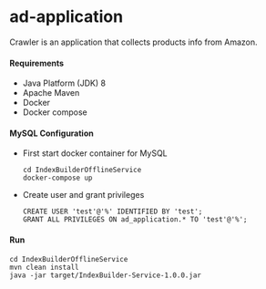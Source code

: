 # ad-application
Crawler is an application that collects products info from Amazon.

#### Requirements
* Java Platform (JDK) 8
* Apache Maven
* Docker
* Docker compose

#### MySQL Configuration
* First start docker container for MySQL
    ```aidl
    cd IndexBuilderOfflineService
    docker-compose up
    ```
* Create user and grant privileges
    ```aidl
    CREATE USER 'test'@'%' IDENTIFIED BY 'test';
    GRANT ALL PRIVILEGES ON ad_application.* TO 'test'@'%';
    ```

#### Run
```aidl
cd IndexBuilderOfflineService
mvn clean install
java -jar target/IndexBuilder-Service-1.0.0.jar
```